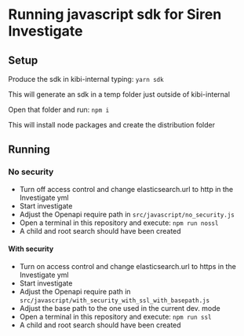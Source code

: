 # Running javascript sdk for Siren Investigate

## Setup

Produce the sdk in kibi-internal typing:
`yarn sdk`

This will generate an sdk in a temp folder just outside of kibi-internal

Open that folder and run:
`npm i`

This will install node packages and create the distribution folder

## Running
### No security
* Turn off access control and change elasticsearch.url to http in the Investigate yml
* Start investigate
* Adjust the Openapi require path in `src/javascript/no_security.js`
* Open a terminal in this repository and execute:
`npm run nossl`
* A child and root search should have been created
#### With security
* Turn on access control and change elasticsearch.url to https in the Investigate yml
* Start investigate
* Adjust the Openapi require path in `src/javascript/with_security_with_ssl_with_basepath.js`
* Adjust the base path to the one used in the current dev. mode
* Open a terminal in this repository and execute:
`npm run ssl`
* A child and root search should have been created
